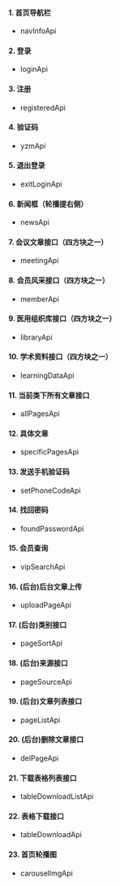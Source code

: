 #### 1. 首页导航栏
 - navInfoApi

#### 2. 登录
 - loginApi

#### 3. 注册
 - registeredApi

#### 4. 验证码
 - yzmApi

#### 5. 退出登录
 - exitLoginApi

#### 6. 新闻框（轮播提右侧）
 - newsApi

#### 7. 会议文章接口（四方块之一）
 - meetingApi

#### 8. 会员风采接口（四方块之一）
 - memberApi

#### 9. 医用组织库接口（四方块之一）
 - libraryApi

#### 10. 学术资料接口（四方块之一）
 - learningDataApi

#### 11. 当前类下所有文章接口
 - allPagesApi

#### 12. 具体文章
 - specificPagesApi

#### 13. 发送手机验证码
 - setPhoneCodeApi 

#### 14. 找回密码
 - foundPasswordApi

#### 15. 会员查询
 - vipSearchApi

#### 16. (后台)后台文章上传
 - uploadPageApi

#### 17. (后台)类别接口
 - pageSortApi

#### 18. (后台)来源接口
 - pageSourceApi

#### 19. (后台)文章列表接口
 - pageListApi

#### 20. (后台)删除文章接口
 - delPageApi

#### 21. 下载表格列表接口
 - tableDownloadListApi

#### 22. 表格下载接口
 - tableDownloadApi

#### 23. 首页轮播图
 - carouselImgApi